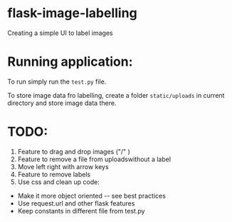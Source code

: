 # flask-image-labelling

Creating a simple UI to label images

# Running application:
To run simply run the `test.py` file.

To store image data fro labelling, create a folder `static/uploads` in current directory and store image data there.

# TODO:

1. Feature to drag and drop images ("/" )
2. Feature to remove a file from uploadswithout a label
3. Move left right with arrow keys
4. Feature to remove labels
5. Use css and clean up code:
  - Make it more object oriented -- see best practices
  - Use request.url and other flask features
  - Keep constants in different file from test.py
